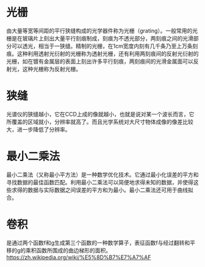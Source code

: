 # 光栅
由大量等宽等间距的平行狭缝构成的光学器件称为光栅（grating）。一般常用的光栅是在玻璃片上刻出大量平行刻痕制成，刻痕为不透光部分，两刻痕之间的光滑部分可以透光，相当于一狭缝。精制的光栅，在1cm宽度内刻有几千条乃至上万条刻痕。这种利用透射光衍射的光栅称为透射光栅，还有利用两刻痕间的反射光衍射的光栅，如在镀有金属层的表面上刻出许多平行刻痕，两刻痕间的光滑金属面可以反射光，这种光栅称为反射光栅。
# 狭缝
光谱仪的狭缝越小，它在CCD上成的像就越小，也就是说对某一个波长而言，它所覆盖的区域就小，分辨率就高了。而且光学系统对大尺寸物体成像的像差比较大，进一步降低了分辨率。
# 最小二乘法
最小二乘法（又称最小平方法）是一种数学优化技术。它通过最小化误差的平方和寻找数据的最佳函数匹配。利用最小二乘法可以简便地求得未知的数据，并使得这些求得的数据与实际数据之间误差的平方和为最小。最小二乘法还可用于曲线拟合。
# 卷积
是通过两个函数f和g生成第三个函数的一种数学算子，表征函数f与经过翻转和平移的g的乘积函数所围成的曲边梯形的面积。<https://zh.wikipedia.org/wiki/%E5%8D%B7%E7%A7%AF>
